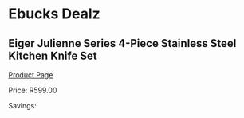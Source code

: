 
# Ebucks Dealz
## Eiger Julienne Series 4-Piece Stainless Steel Kitchen Knife Set
[Product Page](https://www.ebucks.com/web/shop/productSelected.do?prodId=1147704974&catId=704983235)

Price: R599.00

Savings: 


	